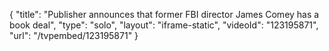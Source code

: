 {
    "title": "Publisher announces that former FBI director James Comey has a book deal",
    "type": "solo",
    "layout": "iframe-static",
    "videoId": "123195871",
    "url": "\/tvpembed\/123195871"
}